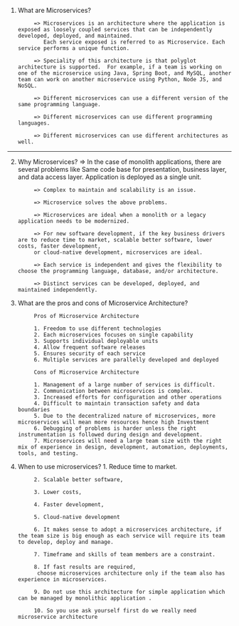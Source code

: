 1. What are Microservices?

            => Microservices is an architecture where the application is exposed as loosely coupled services that can be independently developed, deployed, and maintained.
               Each service exposed is referred to as Microservice. Each service performs a unique function.

            => Speciality of this architecture is that polyglot architecture is supported.  For example, if a team is working on one of the microservice using Java, Spring Boot, and MySQL, another team can work on another microservice using Python, Node JS, and NoSQL. 

            => Different microservices can use a different version of the same programming language.

            => Different microservices can use different programming languages.

            => Different microservices can use different architectures as well.
--------------------------------------------------------------------------------------------------------------------------------------
2. Why Microservices?
            => In the case of monolith applications, there are several problems like
               Same code base for presentation, business layer, and data access layer. Application is deployed as a single unit.

            => Complex to maintain and scalability is an issue.

            => Microservice solves the above problems. 

            => Microservices are ideal when a monolith or a legacy application needs to be modernized. 

            => For new software development, if the key business drivers are to reduce time to market, scalable better software, lower costs, faster development, 
            or cloud-native development, microservices are ideal.

            => Each service is independent and gives the flexibility to choose the programming language, database, and/or architecture.

            => Distinct services can be developed, deployed, and maintained independently.

3. What are the pros and cons of Microservice Architecture?
 
            Pros of Microservice Architecture

            1. Freedom to use different technologies
            2. Each microservices focuses on single capability
            3. Supports individual deployable units
            4. Allow frequent software releases
            5. Ensures security of each service
            6. Multiple services are parallelly developed and deployed

            Cons of Microservice Architecture
            
            1. Management of a large number of services is difficult.
            2. Communication between microservices is complex.
            3. Increased efforts for configuration and other operations
            4. Difficult to maintain transaction safety and data boundaries
            5. Due to the decentralized nature of microservices, more microservices will mean more resources hence high Investment
            6. Debugging of problems is harder unless the right instrumentation is followed during design and development.
            7. Microservices will need a large team size with the right mix of experience in design, development, automation, deployments, tools, and testing.

4. When to use microservices?
            1. Reduce time to market.
            
            2. Scalable better software, 
            
            3. Lower costs, 
            
            4. Faster development, 
            
            5. Cloud-native development 
            
            6. It makes sense to adopt a microservices architecture, if the team size is big enough as each service will require its team to develop, deploy and manage. 
            
            7. Timeframe and skills of team members are a constraint. 
            
            8. If fast results are required,
             choose microservices architecture only if the team also has experience in microservices.
            
            9. Do not use this architecture for simple application which can be managed by monolithic application . 
            
            10. So you use ask yourself first do we really need microservice architecture 
